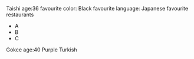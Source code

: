 Taishi age:36
favourite color: Black
favourite language: Japanese
favourite restaurants
 - A
 - B
 - C




Gokce age:40
Purple
Turkish
